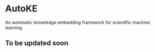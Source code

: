 # AutoKE
An automatic knowledge embedding framework for scientific machine learning




## To be updated soon
